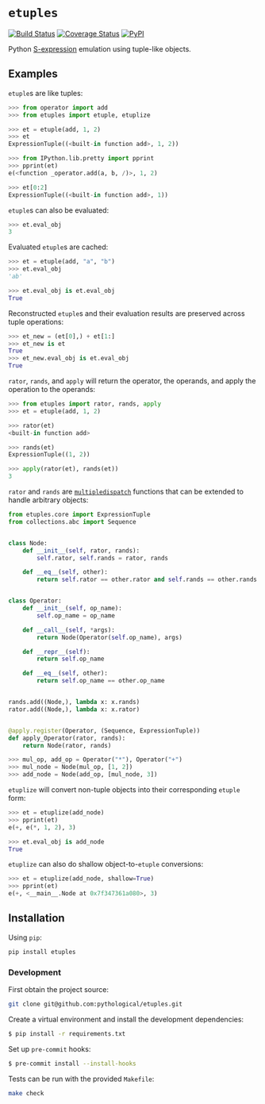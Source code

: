 # `etuples`

[![Build Status](https://travis-ci.org/pythological/etuples.svg?branch=master)](https://travis-ci.org/pythological/etuples) [![Coverage Status](https://coveralls.io/repos/github/pythological/etuples/badge.svg?branch=master)](https://coveralls.io/github/pythological/etuples?branch=master) [![PyPI](https://img.shields.io/pypi/v/etuples)](https://pypi.org/project/etuples/)

Python [S-expression](https://en.wikipedia.org/wiki/S-expression) emulation using tuple-like objects.

## Examples

`etuple`s are like tuples:

```python
>>> from operator import add
>>> from etuples import etuple, etuplize

>>> et = etuple(add, 1, 2)
>>> et
ExpressionTuple((<built-in function add>, 1, 2))

>>> from IPython.lib.pretty import pprint
>>> pprint(et)
e(<function _operator.add(a, b, /)>, 1, 2)

>>> et[0:2]
ExpressionTuple((<built-in function add>, 1))
```

`etuple`s can also be evaluated:

```python
>>> et.eval_obj
3
```

Evaluated `etuple`s are cached:
```python
>>> et = etuple(add, "a", "b")
>>> et.eval_obj
'ab'

>>> et.eval_obj is et.eval_obj
True
```

Reconstructed `etuple`s and their evaluation results are preserved across tuple operations:
```python
>>> et_new = (et[0],) + et[1:]
>>> et_new is et
True
>>> et_new.eval_obj is et.eval_obj
True
```

`rator`, `rands`, and `apply` will return the operator, the operands, and apply the operation to the operands:
```python
>>> from etuples import rator, rands, apply
>>> et = etuple(add, 1, 2)

>>> rator(et)
<built-in function add>

>>> rands(et)
ExpressionTuple((1, 2))

>>> apply(rator(et), rands(et))
3
```


`rator` and `rands` are [`multipledispatch`](https://github.com/mrocklin/multipledispatch) functions that can be extended to handle arbitrary objects:
```python
from etuples.core import ExpressionTuple
from collections.abc import Sequence


class Node:
    def __init__(self, rator, rands):
        self.rator, self.rands = rator, rands

    def __eq__(self, other):
        return self.rator == other.rator and self.rands == other.rands


class Operator:
    def __init__(self, op_name):
        self.op_name = op_name

    def __call__(self, *args):
        return Node(Operator(self.op_name), args)

    def __repr__(self):
        return self.op_name

    def __eq__(self, other):
        return self.op_name == other.op_name


rands.add((Node,), lambda x: x.rands)
rator.add((Node,), lambda x: x.rator)


@apply.register(Operator, (Sequence, ExpressionTuple))
def apply_Operator(rator, rands):
    return Node(rator, rands)
```

```python
>>> mul_op, add_op = Operator("*"), Operator("+")
>>> mul_node = Node(mul_op, [1, 2])
>>> add_node = Node(add_op, [mul_node, 3])
```

`etuplize` will convert non-tuple objects into their corresponding `etuple` form:
```python
>>> et = etuplize(add_node)
>>> pprint(et)
e(+, e(*, 1, 2), 3)

>>> et.eval_obj is add_node
True
```

`etuplize` can also do shallow object-to-`etuple` conversions:
```python
>>> et = etuplize(add_node, shallow=True)
>>> pprint(et)
e(+, <__main__.Node at 0x7f347361a080>, 3)
```

## Installation

Using `pip`:
```bash
pip install etuples
```

### Development

First obtain the project source:
```bash
git clone git@github.com:pythological/etuples.git
```

Create a virtual environment and install the development dependencies:
```bash
$ pip install -r requirements.txt
```

Set up `pre-commit` hooks:

```bash
$ pre-commit install --install-hooks
```

Tests can be run with the provided `Makefile`:
```bash
make check
```
